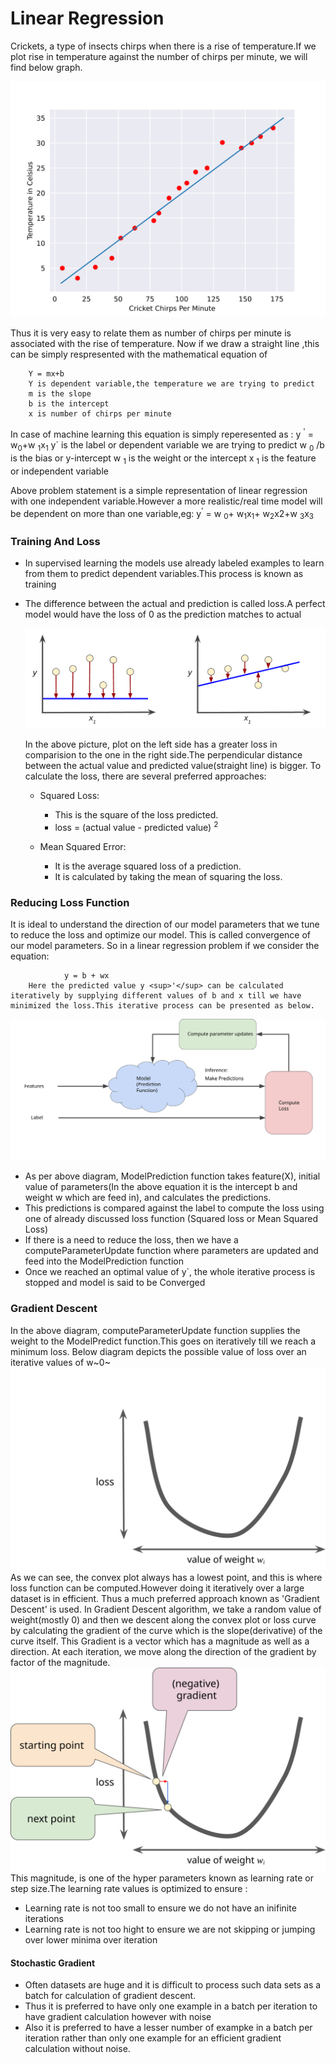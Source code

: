 # Linear Regression 

Crickets, a type of insects chirps when there is a rise of temperature.If we plot rise in temperature against the number of chirps per minute, we will find below graph.

![Cricket Chirping Plot](https://raw.githubusercontent.com/CoderFundamentals/python/master/linearR/img/CricketLine.svg)

Thus it is very easy to relate them as number of chirps per minute is associated with the rise of temperature. Now if we draw a straight line ,this can be simply respresented with the mathematical equation of 
```
    Y = mx+b
    Y is dependent variable,the temperature we are trying to predict
    m is the slope
    b is the intercept
    x is number of chirps per minute
```
 In case of machine learning this equation is simply reperesented as :
y <sup>'</sup> = w<sub>0</sub>+w <sub>1</sub>x<sub>1</sub>
y` is the label or dependent variable we are trying to predict
w <sub>0</sub> /b is the bias or y-intercept
w <sub>1</sub> is the weight or the intercept
x <sub>1</sub> is the feature or independent variable
                
Above problem statement is a simple representation of linear regression with one independent variable.However a more realistic/real time model will be dependent on more than one variable,eg:
y<sup>'</sup> = w <sub>0</sub>+ w<sub>1</sub>x<sub>1</sub>+ w<sub>2</sub>x2+w  <sub>3</sub>x<sub>3</sub>
### Training And Loss
- In supervised learning the models use already labeled examples to learn from them to predict dependent variables.This process is known as training
- The difference between the actual and prediction is called loss.A perfect model would have the loss of 0 as the prediction matches to actual

    ![Loss Plot](https://raw.githubusercontent.com/CoderFundamentals/python/master/linearR/img/LossSideBySide.png)
    
     In the above picture, plot on the left side has a greater loss in comparision to the one in the right side.The perpendicular distance between the actual value and predicted value(straight line) is bigger.
     To calculate the loss, there are several preferred approaches:
     - Squared Loss:
        -  This is the square of the loss predicted.
        - loss = (actual value - predicted value) <sup>2</sup>
        
    - Mean Squared Error:
        - It is the average squared loss of a prediction.
        - It is calculated by taking the mean of squaring the loss.
        
### Reducing Loss Function
 It is ideal to understand the direction of our model parameters that we tune to reduce the loss and optimize our model. This is called convergence of our model parameters. So in a linear regression problem if we consider the equation:
```             
            y = b + wx
    Here the predicted value y <sup>'</sup> can be calculated iteratively by supplying different values of b and x till we have minimized the loss.This iterative process can be presented as below.
```
![Iterative Approach](https://raw.githubusercontent.com/CoderFundamentals/python/master/linearR/img/GradientDescentDiagram.svg)

-   As per above diagram, ModelPrediction function takes feature(X), initial value of parameters(In the above equation it is the intercept b and weight w which are feed in), and calculates the predictions.
-   This predictions is compared against the label to compute the loss using one of already discussed loss function (Squared loss or Mean Squared Loss)
- If there is a need to reduce the loss, then we have a computeParameterUpdate function where parameters are updated and feed into the ModelPrediction function
- Once we reached an optimal value of y`, the whole iterative process is stopped and model is said to be <bold>Converged</bold>

### Gradient Descent
   In the above diagram, computeParameterUpdate function supplies the weight to the ModelPredict function.This goes on iteratively till we reach a minimum loss. Below diagram depicts the possible value of loss over an iterative values of w~0~
   ![Convex Plott](https://raw.githubusercontent.com/CoderFundamentals/python/master/linearR/img/convex.svg)
   As we can see, the convex plot always has a lowest point, and this is where loss function can be computed.However doing it iteratively over a large dataset is in efficient. Thus a much preferred approach known as 'Gradient Descent' is used. 
   In Gradient Descent algorithm, we take a random value of weight(mostly 0) and then we descent along the convex plot or loss curve by calculating the gradient of the curve which is the slope(derivative) of the curve itself. This Gradient is a vector which has a magnitude as well as a direction.
   At each iteration, we move along the direction of the gradient by factor of the magnitude.
    ![Convex Plott](https://raw.githubusercontent.com/CoderFundamentals/python/master/linearR/img/GradientDescentGradientStep.svg)
    This magnitude, is one of the hyper parameters known as learning rate or step size.The learning rate values is optimized to ensure :
- <Bold> Learning rate is not too small </Bold> to ensure we do not have an inifinite iterations
- <Bold> Learning rate is not too hight </Bold> to ensure we are not skipping or jumping  over lower minima over iteration

#### Stochastic Gradient
- Often datasets are huge and it is difficult to process such data sets as a batch for calculation of gradient descent.
- Thus it is preferred to have only one example in a batch per iteration to have  gradient calculation however with noise
- Also it is preferred to have a lesser number of exampke in a batch per iteration rather than only one example for an efficient gradient calculation without noise.